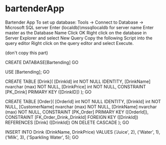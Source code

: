 # bartenderApp
Bartender App
To set up database:
Tools -> Connect to Database -> Microsoft SQL server
  Enter (localdb)\mssqllocaldb for server name
  Enter master as the Database Name
  Click OK
Right click on the database in Server Explorer and select New Query
Copy the following Script into the query editor
Right click on the query editor and select Execute.

<Query> (don't copy this part)
  
CREATE DATABASE[Bartending]
GO

USE [Bartending];
GO

CREATE TABLE [Drink](
	[DrinkId] int NOT NULL IDENTITY,
	[DrinkName] nvarchar (max) NOT NULL,
	[DrinkPrice] int NOT NULL,
	CONSTRAINT [PK_Drink] PRIMARY KEY ([DrinkID])
);
GO

CREATE TABLE [Order](
	[OrderId] int NOT NULL IDENTITY,
	[DrinkId] int NOT NULL,
	[CustomerName] nvarchar (max) NOT NULL,
	[DrinkName] nvarchar (max) NOT NULL,
	CONSTRAINT [PK_Order] PRIMARY KEY ([OrderId]),
	CONSTRAINT [FK_Order_Drink_DrinkId] FOREIGN KEY ([DrinkId]) REFERENCES [Drink] ([DrinkId]) ON DELETE CASCADE
);
GO

INSERT INTO Drink (DrinkName, DrinkPrice) VALUES
('Juice', 2),
('Water', 1),
('Milk', 3),
('Sparkling Water', 5);
GO
